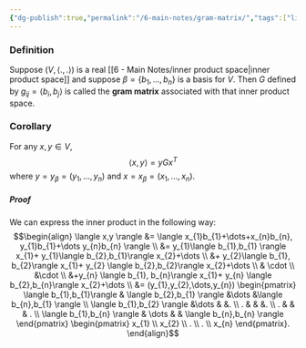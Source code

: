 ```yaml
---
{"dg-publish":true,"permalink":"/6-main-notes/gram-matrix/","tags":["linear_algebra","info"]}
---
```


### Definition

Suppose $(V,\langle .,. \rangle)$ is a real [[6 - Main Notes/inner product space\|inner product space]] and suppose $\beta = \{ b_{1},\dots,b_{n} \}$ is a basis for $V$. Then $G$ defined by $g_{ij}=\langle b_{i}, b_{j} \rangle$ is called the **gram matrix** associated with that inner product space.

### Corollary

For any $x,y \in V$, 
$$\langle x,y \rangle =yG x^T$$
where $y = y_{\beta}=(y_{1},\dots, y_{n})$ and $x=x_{\beta}=(x_{1},\dots,x_{n})$.

##### Proof

We can express the inner product in the following way:
$$\begin{align}
\langle x,y \rangle &= \langle x_{1}b_{1}+\dots+x_{n}b_{n}, y_{1}b_{1}+\dots y_{n}b_{n} \rangle \\
&= y_{1}\langle b_{1},b_{1} \rangle x_{1}+ y_{1}\langle b_{2},b_{1}\rangle x_{2}+\dots \\
&+ y_{2}\langle b_{1}, b_{2}\rangle x_{1}+ y_{2} \langle b_{2},b_{2}\rangle x_{2}+\dots \\
& \cdot \\
&\cdot \\
&+y_{n} \langle b_{1}, b_{n}\rangle x_{1}+ y_{n} \langle b_{2},b_{n}\rangle x_{2}+\dots \\
&= (y_{1},y_{2},\dots,y_{n}) \begin{pmatrix}
\langle b_{1},b_{1}\rangle & \langle b_{2},b_{1} \rangle &\dots &\langle b_{n},b_{1} \rangle \\
\langle b_{1},b_{2} \rangle &\dots & &. \\
. & & &. \\
. & & & . \\
\langle b_{1},b_{n} \rangle & \dots & & \langle b_{n},b_{n} \rangle
\end{pmatrix}
\begin{pmatrix}
x_{1} \\
x_{2} \\
. \\
. \\
x_{n}
\end{pmatrix}.
\end{align}$$


